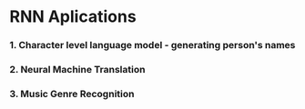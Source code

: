 # RNN Aplications
### 1. Character level language model - generating person's names
### 2. Neural Machine Translation
### 3. Music Genre Recognition

